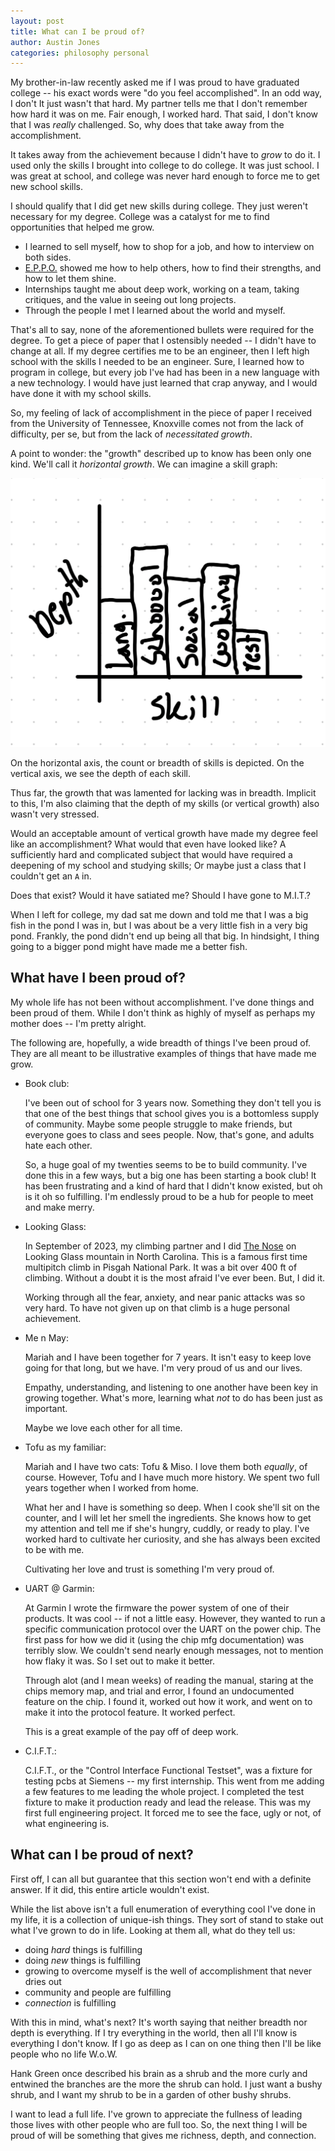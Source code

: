 ```yaml
---
layout: post
title: What can I be proud of?
author: Austin Jones
categories: philosophy personal
---
```


My brother-in-law recently asked me if I was proud to have graduated college -- his exact words were "do you feel accomplished".
In an odd way, I don't
It just wasn't that hard.
My partner tells me that I don't remember how hard it was on me.
Fair enough, I worked hard.
That said, I don't know that I was _really_ challenged.
So, why does that take away from the accomplishment.

It takes away from the achievement because I didn't have to _grow_ to do it.
I used only the skills I brought into college to do college.
It was just school.
I was great at school, and college was never hard enough to force me to get new school skills.

I should qualify that I did get new skills during college.
They just weren't necessary for my degree.
College was a catalyst for me to find opportunities that helped me grow.

- I learned to sell myself, how to shop for a job, and how to interview on both sides.
- [E.P.P.O.](https://coop.utk.edu) showed me how to help others, how to find their strengths, and how to let them shine.
- Internships taught me about deep work, working on a team, taking critiques, and the value in seeing out long projects.
- Through the people I met I learned about the world and myself.

That's all to say, none of the aforementioned bullets were required for the degree.
To get a piece of paper that I ostensibly needed -- I didn't have to change at all.
If my degree certifies me to be an engineer, then I left high school with the skills I needed to be an engineer.
Sure, I learned how to program in college, but every job I've had has been in a new language with a new technology.
I would have just learned that crap anyway, and I would have done it with my school skills.

So, my feeling of lack of accomplishment in the piece of paper I received from the University of Tennessee, Knoxville comes not from the lack of difficulty, per se, but from the lack of _necessitated growth_.

A point to wonder: the "growth" described up to know has been only one kind.
We'll call it _horizontal growth_.
We can imagine a skill graph:

![Skill Graph](/assets/skill_graph.png)

On the horizontal axis, the count or breadth of skills is depicted.
On the vertical axis, we see the depth of each skill.

Thus far, the growth that was lamented for lacking was in breadth.
Implicit to this, I'm also claiming that the depth of my skills (or vertical growth) also wasn't very stressed.

Would an acceptable amount of vertical growth have made my degree feel like an accomplishment?
What would that even have looked like?
A sufficiently hard and complicated subject that would have required a deepening of my school and studying skills;
Or maybe just a class that I couldn't get an `A` in.

Does that exist?
Would it have satiated me?
Should I have gone to M.I.T.?

When I left for college, my dad sat me down and told me that I was a big fish in the pond I was in, but I was about be a very little fish in a very big pond.
Frankly, the pond didn't end up being all that big.
In hindsight, I thing going to a bigger pond might have made me a better fish.

## What have I been proud of?

My whole life has not been without accomplishment.
I've done things and been proud of them.
While I don't think as highly of myself as perhaps my mother does -- I'm pretty alright.

The following are, hopefully, a wide breadth of things I've been proud of.
They are all meant to be illustrative examples of things that have made me grow.

- Book club:

    I've been out of school for 3 years now.
    Something they don't tell you is that one of the best things that school gives you is a bottomless supply of community.
    Maybe some people struggle to make friends, but everyone goes to class and sees people.
    Now, that's gone, and adults hate each other.

    So, a huge goal of my twenties seems to be to build community.
    I've done this in a few ways, but a big one has been starting a book club!
    It has been frustrating and a kind of hard that I didn't know existed, but oh is it oh so fulfilling.
    I'm endlessly proud to be a hub for people to meet and make merry.

- Looking Glass:

    In September of 2023, my climbing partner and I did [The Nose](https://www.mountainproject.com/route/105874396/the-nose) on Looking Glass mountain in North Carolina.
    This is a famous first time multipitch climb in Pisgah National Park.
    It was a bit over 400 ft of climbing.
    Without a doubt it is the most afraid I've ever been.
    But, I did it.

    Working through all the fear, anxiety, and near panic attacks was so very hard.
    To have not given up on that climb is a huge personal achievement.

- Me n May:

    Mariah and I have been together for 7 years.
    It isn't easy to keep love going for that long, but we have.
    I'm very proud of us and our lives.

    Empathy, understanding, and listening to one another have been key in growing together.
    What's more, learning what _not_ to do has been just as important.

    Maybe we love each other for all time.

- Tofu as my familiar:

    Mariah and I have two cats: Tofu & Miso.
    I love them both _equally_, of course.
    However, Tofu and I have much more history.
    We spent two full years together when I worked from home.

    What her and I have is something so deep.
    When I cook she'll sit on the counter, and I will let her smell the ingredients.
    She knows how to get my attention and tell me if she's hungry, cuddly, or ready to play.
    I've worked hard to cultivate her curiosity, and she has always been excited to be with me.

    Cultivating her love and trust is something I'm very proud of.

- UART @ Garmin:

    At Garmin I wrote the firmware the power system of one of their products.
    It was cool -- if not a little easy.
    However, they wanted to run a specific communication protocol over the UART on the power chip.
    The first pass for how we did it (using the chip mfg documentation) was terribly slow.
    We couldn't send nearly enough messages, not to mention how flaky it was.
    So I set out to make it better.

    Through alot (and I mean weeks) of reading the manual, staring at the chips memory map, and trial and error, I found an undocumented feature on the chip.
    I found it, worked out how it work, and went on to make it into the protocol feature.
    It worked perfect.

    This is a great example of the pay off of deep work.

- C.I.F.T.:

    C.I.F.T., or the "Control Interface Functional Testset", was a fixture for testing pcbs at Siemens -- my first internship.
    This went from me adding a few features to me leading the whole project.
    I completed the test fixture to make it production ready and lead the release.
    This was my first full engineering project.
    It forced me to see the face, ugly or not, of what engineering is.

## What can I be proud of next?

First off, I can all but guarantee that this section won't end with a definite answer.
If it did, this entire article wouldn't exist.

While the list above isn't a full enumeration of everything cool I've done in my life, it is a collection of unique-ish things.
They sort of stand to stake out what I've grown to do in life.
Looking at them all, what do they tell us:

- doing _hard_ things is fulfilling
- doing _new_ things is fulfilling
- growing to overcome myself is the well of accomplishment that never dries out
- community and people are fulfilling
- _connection_ is fulfilling

With this in mind, what's next?
It's worth saying that neither breadth nor depth is everything.
If I try everything in the world, then all I'll know is everything I don't know.
If I go as deep as I can on one thing then I'll be like people who no life W.o.W.

Hank Green once described his brain as a shrub and the more curly and entwined the branches are the more the shrub can hold.
I just want a bushy shrub, and I want my shrub to be in a garden of other bushy shrubs.

I want to lead a full life.
I've grown to appreciate the fullness of leading those lives with other people who are full too.
So, the next thing I will be proud of will be something that gives me richness, depth, and connection.
